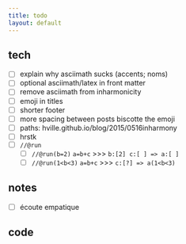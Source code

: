 ```yaml
---
title: todo
layout: default
---
```


## tech

* [ ] explain why asciimath sucks (accents; noms)
* [ ] optional asciimath/latex in front matter
* [ ] remove asciimath from inharmonicity
* [ ] emoji in titles
* [ ] shorter footer
* [ ] more spacing between posts biscotte the emoji
* [ ] paths: hville.github.io/blog/2015/0516inharmony
* [ ] hrstk
* [ ] `//@run`
  * [ ] `//@run(b=2)` `a=b+c` >>> `b:[2] c:[ ] => a:[ ]`
  * [ ] `//@run(1<b<3)` `a=b+c` >>> `c:[?] => a(1<b<3)`

## notes

* [ ] écoute empatique

## code
